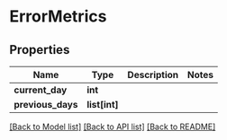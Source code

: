 # ErrorMetrics

## Properties
Name | Type | Description | Notes
------------ | ------------- | ------------- | -------------
**current_day** | **int** |  | 
**previous_days** | **list[int]** |  | 

[[Back to Model list]](../README.md#documentation-for-models) [[Back to API list]](../README.md#documentation-for-api-endpoints) [[Back to README]](../README.md)

